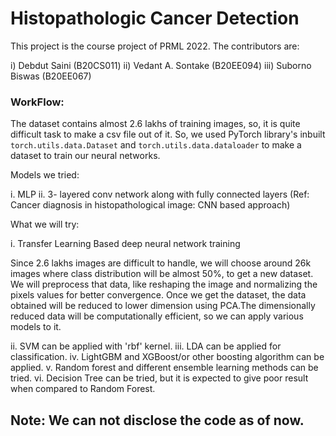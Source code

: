 # Histopathologic Cancer Detection

This project is the course project of PRML 2022. The contributors are:

i) Debdut Saini (B20CS011)
ii) Vedant A. Sontake (B20EE094)
iii) Suborno Biswas (B20EE067)

<h3>WorkFlow:</h3>

The dataset contains almost 2.6 lakhs of training images, so, it is quite difficult task to make a csv file out of it.
So, we used PyTorch library's inbuilt `torch.utils.data.Dataset` and `torch.utils.data.dataloader` to make a dataset to train our neural networks. 

Models we tried:

i. MLP
ii. 3- layered conv network along with fully connected layers (Ref: Cancer diagnosis in histopathological image: CNN based approach)

What we will try:

i. Transfer Learning Based deep neural network training

Since 2.6 lakhs images are difficult to handle, we will choose around 26k images where class distribution will be almost 50%, to get a new dataset. We will preprocess that data, like reshaping the image and normalizing the pixels values for better convergence. Once we get the dataset, the data obtained will be reduced to lower dimension using PCA.The dimensionally reduced data will be computationally efficient, so we can apply various models to it.

ii. SVM can be applied with 'rbf' kernel.
iii. LDA can be applied for classification.
iv. LightGBM and XGBoost/or other boosting algorithm can be applied.
v. Random forest and different ensemble learning methods can be tried.
vi. Decision Tree can be tried, but it is expected to give poor result when compared to Random Forest.

## Note: We can not disclose the code as of now.

